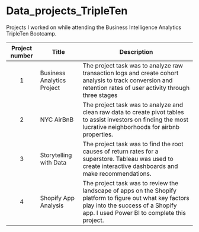 # Data_projects_TripleTen
Projects I worked on while attending the Business Intelligence Analytics TripleTen Bootcamp.


| Project number | Title | Description |
| :-----------: | ----------- |----------- |
| 1 | Business Analytics Project| The project task was to analyze raw transaction logs and create cohort analysis to track conversion and retention rates of user activity through three stages |
| 2 | NYC AirBnB| The project task was to analyze and clean raw data to create pivot tables to assist investors on finding the most lucrative neighborhoods for airbnb properties. |
| 3 | Storytelling with Data | The project task was to find the root causes of return rates for a superstore. Tableau was used to create interactive dashboards and make recommendations. |
| 4 | Shopify App Analysis | The project task was to review the landscape of apps on the Shopify platform to figure out what key factors play into the success of a Shopify app. I used Power BI to complete this project. |
